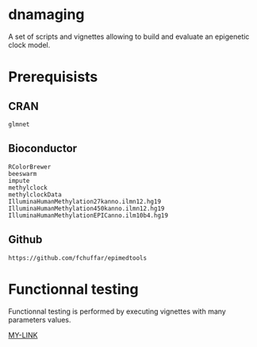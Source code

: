 # dnamaging
A set of scripts and vignettes allowing to build and evaluate an epigenetic clock model.



# Prerequisists

## CRAN

``` 
glmnet

```


## Bioconductor
    
```
RColorBrewer
beeswarm
impute
methylclock
methylclockData
IlluminaHumanMethylation27kanno.ilmn12.hg19
IlluminaHumanMethylation450kanno.ilmn12.hg19
IlluminaHumanMethylationEPICanno.ilm10b4.hg19  
```


  
## Github

```
https://github.com/fchuffar/epimedtools

```

# Functionnal testing

Functionnal testing is performed by executing vignettes with many parameters values.

[MY-LINK](results/ci.R)
